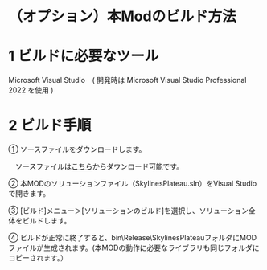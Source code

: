 # （オプション）本Modのビルド方法

# 1 ビルドに必要なツール

Microsoft Visual Studio　( 開発時は Microsoft Visual Studio Professional 2022 を使用 )

# 2 ビルド手順

① ソースファイルをダウンロードします。

&emsp;ソースファイルは[こちら](https://****)からダウンロード可能です。

② 本MODのソリューションファイル（SkylinesPlateau.sln）をVisual Studioで開きます。

③ [ビルド]メニュー＞[ソリューションのビルド]を選択し、ソリューション全体をビルドします。

④ ビルドが正常に終了すると、bin\\Release\SkylinesPlateauフォルダにMODファイルが生成されます。(本MODの動作に必要なライブラリも同じフォルダにコピーされます。）